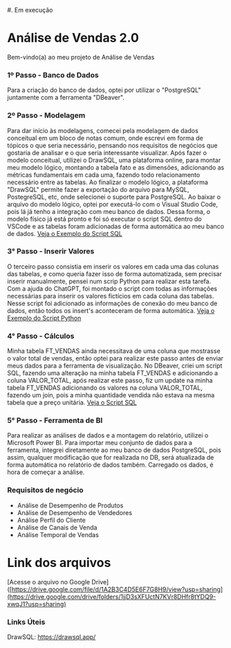 #.    Em execução 

# Análise de Vendas 2.0

Bem-vindo(a) ao meu projeto de Análise de Vendas

### 1º Passo - Banco de Dados

Para a criação do banco de dados, optei por utilizar o "PostgreSQL" juntamente com a ferramenta "DBeaver". 

### 2º Passo - Modelagem

Para dar início às modelagens, comecei pela modelagem de dados conceitual em um bloco de notas comum, onde escrevi em forma de tópicos o que seria necessário, pensando nos requisitos de negócios que gostaria de analisar e o que seria interessante visualizar.
Após fazer o modelo conceitual, utilizei o DrawSQL, uma plataforma online, para montar meu modelo lógico, montando a tabela fato e as dimensões, adicionando as métricas fundamentais em cada uma, fazendo todo relacionamento necessário entre as tabelas. 
Ao finalizar o modelo lógico, a plataforma "DrawSQL" permite fazer a exportação do arquivo para MySQL, PostegreSQL, etc, onde selecionei o suporte para PostgreSQL. Ao baixar o arquivo do modelo lógico, optei por executá-lo com o Visual Studio Code, pois lá já tenho a integração com meu banco de dados.
Dessa forma, o modelo físico já está pronto e foi só executar o script SQL dentro do VSCode e as tabelas foram adicionadas de forma automática ao meu banco de dados.
[Veja o Exemplo do Script SQL](Physical_Modeling)

### 3° Passo - Inserir Valores

O terceiro passo consistia em inserir os valores em cada uma das colunas das tabelas, e como queria fazer isso de forma automatizada, sem precisar inserir manualmente, pensei num scrip Python para realizar esta tarefa. Com a ajuda do ChatGPT, foi montado o script com todas as informações necessárias para inserir os valores fictícios em cada coluna das tabelas.
Nesse script foi adicionado as informações de conexão do meu banco de dados, então todos os insert's aconteceram de forma automática.
[Veja o Exemplo do Script Python](Script_Python_Insert)


### 4° Passo - Cálculos

Minha tabela FT_VENDAS ainda necessitava de uma coluna que mostrasse o valor total de vendas, então optei para realizar este passo antes de enviar meus dados para a ferramenta de visualização.
No DBeaver, criei um script SQL, fazendo uma alteração na minha tabela FT_VENDAS e adicionando a coluna VALOR_TOTAL, após realizar este passo, fiz um update na minha tabela FT_VENDAS adicionando os valores na coluna VALOR_TOTAL, fazendo um join, pois a minha quantidade vendida não estava na mesma tabela que a preço unitária.
[Veja o Script SQL](Add_Column)

### 5° Passo - Ferramenta de BI

Para realizar as análises de dados e a montagem do relatório, utilizei o Microsoft Power BI. Para importar meu conjunto de dados para a ferramenta, integrei diretamente ao meu banco de dados PostgreSQL, pois assim, qualquer modificação que for realizada no DB, será atualizada de forma automática no relatório de dados também. 
Carregado os dados, é hora de começar a análise.


### Requisitos de negócio

- Análise de Desempenho de Produtos
- Análise de Desempenho de Vendedores
- Análise Perfil do Cliente
- Análise de Canais de Venda
- Análise Temporal de Vendas


# Link dos arquivos

[Acesse o arquivo no Google Drive]([https://drive.google.com/file/d/1A2B3C4D5E6F7G8H9/view?usp=sharing](https://drive.google.com/drive/folders/1jjD3sXFUctN7KVr8DHfr8tYDQ9-xwqJ1?usp=sharing)






### Links Úteis

DrawSQL: https://drawsql.app/

